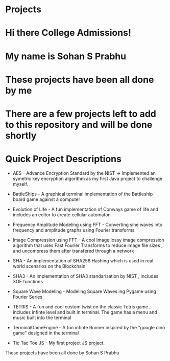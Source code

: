 # Projects

# Hi there College Admissions!
# My name is Sohan S Prabhu
# These projects have been all done by me 
# There are a few projects left to add to this repository and will be done shortly

# Quick Project Descriptions

* AES - Advance Encryption Standard by the NIST -> implemented an symetric key encryption algorithm as my first Java project to challenge myself.

* BattleShips - A graphical terminal implementation of the Battleship board game against a computer

* Evolution of Life -  A fun implementation of Conways game of life and includes an editor to create cellular automaton

* Frequency Amplitude Modeling using FFT - Converting sine waves into frequency and amplitude graphs using Fourier transforms

* Image Compression using FFT - A cool Image lossy image compression algorithm that uses Fast Fourier Transforms to reduce image file sizes , and uncompress them after transfered through a network

* SHA - An implementation of SHA256 Hashing which is used in real world scenarios on the Blockchain

* SHA3 - An Implementation of SHA3 standarisation by NIST , includes XOF functions

* Square Wave Modeling - Modeling Square Waves ing Pygame using Fourier Series

* TETRIS - A fun and cool custom twist on the classic Tetris game , includes infinte level and built in terminal. The game has a menu and music built into the terminal

* TerminalGameEngine - A fun infinte Runner inspired by the "google dino game" designed in the terminal

* Tic Tac Toe JS - My first project JS project.

These projects have been all done by Sohan S Prabhu



